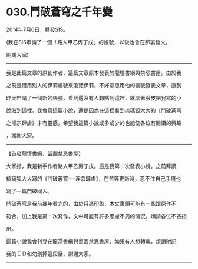 # 030.鬥破蒼穹之千年變


2014年7月6日，轉發SIS。

(我在SIS申請了一個「路人甲乙丙丁戊」的帳號，以後也會在那裏發文。

謝謝大家)

----------------------------------

我是此篇文章的原創作者，這篇文章原本發表於龍壇書網與禁忌書屋。由於我

之前是借用別人的伊莉帳號來瀏覽伊莉，不好意思用他的帳號發表文章，直到

昨天申請了一個新的帳號，看到還沒有人轉貼到這裡，就厚著臉皮把我寫的小

說貼到這裡。我會寫這篇小說，還是因為在這裡看到琉璃狐大大的《鬥破蒼穹

之淫宗肆虐》才有靈感，希望我這篇小說或多或少的也能使各位有閱讀的興趣

，謝謝大家。

----------------------------------

【首發龍壇書網、留園禁忌書屋】

大家好，我是新手作者路人甲乙丙丁戊。這是我第一次發表小說。之前拜讀

琉璃狐大大寫的《鬥破蒼穹──淫宗肆虐》，在苦等更新時，忍不住自己手癢也

寫了一篇鬥破同人。

鬥破蒼穹是我前幾年看完的，由於只憑印象，本文裏頭可能有一些跟原作不

符合，加上我是第一次寫作，文中可能有許多思慮不周的情況，煩請各位不吝指

出。

這篇小說我會刊登在龍潭書網與留園禁忌書屋，如果有人想轉載，煩請附記

我的ＩＤ和勿刪掉這段話，謝謝大家。

----------------------------------

